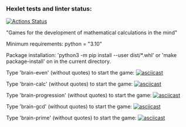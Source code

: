 ### Hexlet tests and linter status:

[![Actions Status](https://github.com/Unt0ten/python-project-49/workflows/hexlet-check/badge.svg)](https://github.com/Unt0ten/python-project-49/actions)

"Games for the development of mathematical calculations in the mind"


Minimum requirements: python = "3.10"

Package installation: 'python3 -m pip install --user dist/*.whl' or 'make package-install' on 
in the current directory.

Type 'brain-even' (without quotes) to start the game:
[![asciicast](https://asciinema.org/a/6dDvFd8AGdtVDzQFksfmojNbi.svg)](https://asciinema.org/a/6dDvFd8AGdtVDzQFksfmojNbi)

Type 'brain-calc' (without quotes) to start the game:
[![asciicast](https://asciinema.org/a/ALde2VFQxPLPyaeAq6qfcRz0t.svg)](https://asciinema.org/a/ALde2VFQxPLPyaeAq6qfcRz0t)

Type 'brain-progression' (without quotes) to start the game:
[![asciicast](https://asciinema.org/a/yrKZvNqDov7Z7o5vHfPlulxEX.svg)](https://asciinema.org/a/yrKZvNqDov7Z7o5vHfPlulxEX)

Type 'brain-gcd' (without quotes) to start the game:
[![asciicast](https://asciinema.org/a/XLQvQqDiif6TroIkMLuvxENMt.svg)](https://asciinema.org/a/XLQvQqDiif6TroIkMLuvxENMt)

Type 'brain-prime' (without quotes) to start the game:
[![asciicast](https://asciinema.org/a/MbX4ygfW5ud2qlMU1wX8zjz6p.svg)](https://asciinema.org/a/MbX4ygfW5ud2qlMU1wX8zjz6p)
